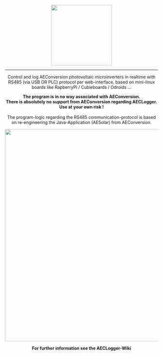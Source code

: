 <p align="center"><img src="https://cloud.githubusercontent.com/assets/11571481/7535297/d3c50d2c-f583-11e4-84b9-fdbbb6450ce1.png" width="200" align="middle"></p><hr>
<p align="center">Control and log AEConversion photovoltaic microinverters in realtime with RS485 (via USB OR PLC) protocol per web-interface, based on mini-linux boards like RapberryPI / Cubieboards / Odroids ...</p>

<p align="center"><b>The program is in no way associated with AEConversion.
<br>There is absolutely no support from AEConversion regarding AECLogger.<br>Use at your own risk !<br></b><br>
The program-logic regarding the RS485 communication-protocol is based on re-engineering the Java-Application (AESolar) from AEConversion.<p align="center">


<p align="center"><img src="https://cloud.githubusercontent.com/assets/11571481/7700283/e1ee2512-fe1d-11e4-8749-45461d8e21de.jpg" width="700" align="middle"></p>
 
<p align="center"><b >For further information see the AECLogger-Wiki</b></p>

